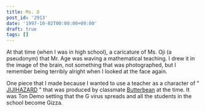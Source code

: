 ```yaml
---
title: Ms. O
post_id: '2913'
date: '1997-10-02T00:00:00+09:00'
draft: true
tags: []
---
```


At that time (when I was in high school), a caricature of Ms. Oji (a pseudonym) that Mr. Age was waving a mathematical teaching. I drew it in the image of the brain, not something that was photographed, but I remember being terribly alright when I looked at the face again.

One piece that I made because I wanted to use a teacher as a character of " [JIJIHAZARD](https://danmaq.com/2898) " that was produced by classmate [Butterbean](http://mixi.jp/show_friend.pl?id=2308126) at the time. It was Ton Demo setting that the G virus spreads and all the students in the school become Gizza.
